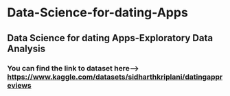 # Data-Science-for-dating-Apps
## Data Science for dating Apps-Exploratory Data Analysis
### You can find the link to dataset here--> https://www.kaggle.com/datasets/sidharthkriplani/datingappreviews
